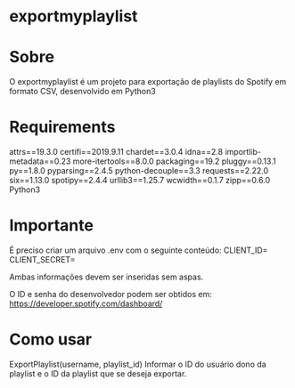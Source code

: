 # exportmyplaylist

# Sobre
O exportmyplaylist é um projeto para exportação de playlists do Spotify em formato CSV, desenvolvido em Python3

# Requirements
attrs==19.3.0
certifi==2019.9.11
chardet==3.0.4
idna==2.8
importlib-metadata==0.23
more-itertools==8.0.0
packaging==19.2
pluggy==0.13.1
py==1.8.0
pyparsing==2.4.5
python-decouple==3.3
requests==2.22.0
six==1.13.0
spotipy==2.4.4
urllib3==1.25.7
wcwidth==0.1.7
zipp==0.6.0
Python3

# Importante
É preciso criar um arquivo .env com o seguinte conteúdo:
CLIENT_ID=<ID de desenvolvedor do Spotify>
CLIENT_SECRET=<Senha de desenvolvedor do Spotify>
  
Ambas informações devem ser inseridas sem aspas.

O ID e senha do desenvolvedor podem ser obtidos em: https://developer.spotify.com/dashboard/

# Como usar
ExportPlaylist(username, playlist_id)
Informar o ID do usuário dono da playlist e o ID da playlist que se deseja exportar.



